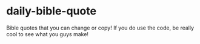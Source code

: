 # daily-bible-quote
Bible quotes that you can change or copy! 
If you do use the code, be really cool to see what you guys make! 
